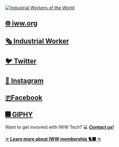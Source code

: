 [![Industrial Workers of the World](https://media.giphy.com/media/mC23iiUyLMzqLbCEQU/giphy.gif)](https://iww.org)
## [🌐 iww.org](https://iww.org)
## [🗞 Industrial Worker](https://industrialworker.org)
## [🐦 Twitter](https://twitter.com/iww)
## [📸 Instagram](https://instagram.com/industrialworkersoftheworld)
## [🇫Facebook](https://facebook.com/iww.org)
## [🎆 GIPHY](https://giphy.com/iww)

Want to get invovled with IWW Tech? 💻 [***Contact us!***](mailto:tech@iww.org)

[**☞ Learn more about IWW membership 🐈‍⬛ ☜**](https://iww.org/membership)
